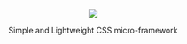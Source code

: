 <div align="center">
  <img src="https://vignette.wikia.nocookie.net/transuranic-elements/images/e/e2/Stylised_Lithium_Atom.png/revision/latest?cb=20121014111544"><br>
  <p>Simple and Lightweight CSS micro-framework</p>
</div>
